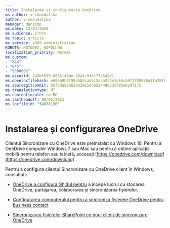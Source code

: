 ```yaml
---
title: Instalarea și configurarea OneDrive
ms.author: v-smandalika
author: v-smandalika
manager: dansimp
ms.date: 12/04/2020
ms.audience: ITPro
ms.topic: article
ms.service: o365-administration
ROBOTS: NOINDEX, NOFOLLOW
localization_priority: Normal
ms.custom:
- "844"
- "845"
- "5800002"
ms.assetid: 242bf619-d235-49de-88a3-9f6173c542d1
ms.openlocfilehash: e69ea8b7f99db8dcabb13aca2c9e1c69cb9f3758839a3fa28f0b0b9a5b6a534c
ms.sourcegitcommit: b5f7da89a650d2915dc652449623c78be6247175
ms.translationtype: MT
ms.contentlocale: ro-RO
ms.lasthandoff: 08/05/2021
ms.locfileid: "54078130"
---
```

# <a name="install-and-configure-onedrive"></a>Instalarea și configurarea OneDrive

Clientul Sincronizare cu OneDrive este preinstalat cu Windows 10. Pentru a OneDrive computer Windows 7 sau Mac sau pentru a obține aplicația mobilă pentru telefon sau tabletă, accesați [https://onedrive.com/download](https://onedrive.com/download) .
  
Pentru a configura clientul Sincronizare cu OneDrive client în Windows, consultați:
  
- [OneDrive a configura Ghidul pentru](https://admin.microsoft.com/adminportal/home#/modernonboarding/onedrivequickstartguide) a începe lucrul cu stocarea OneDrive, partajarea, colaborarea și sincronizarea fișierelor.

- [Configurarea computerului pentru a sincroniza fișierele OneDrive pentru business contact](https://go.microsoft.com/fwlink/?linkid=533375)

- [Sincronizarea fișierelor SharePoint cu noul client de sincronizare OneDrive](https://go.microsoft.com/fwlink/?linkid=871666)
